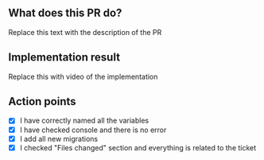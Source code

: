 ## What does this PR do?

Replace this text with the description of the PR

## Implementation result

Replace this with video of the implementation

## Action points

- [x] I have correctly named all the variables
- [x] I have checked console and there is no error
- [x] I add all new migrations
- [x] I checked "Files changed" section and everything is related to the ticket